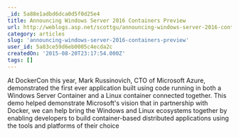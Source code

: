 ```yaml
---
_id: 5a88e1adbd6dca0d5f0d25e4
title: Announcing Windows Server 2016 Containers Preview
url: http://weblogs.asp.net/scottgu/announcing-windows-server-2016-containers-preview
category: articles
slug: 'announcing-windows-server-2016-containers-preview'
user_id: 5a83ce59d6eb0005c4ecda2c
createdOn: '2015-08-20T23:17:54.000Z'
tags: []
---
```


At DockerCon this year, Mark Russinovich, CTO of Microsoft Azure, demonstrated the first ever application built using code running in both a Windows Server Container and a Linux container connected together. This demo helped demonstrate Microsoft's vision that in partnership with Docker, we can help bring the Windows and Linux ecosystems together by enabling developers to build container-based distributed applications using the tools and platforms of their choice
